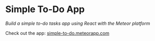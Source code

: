 # Simple To-Do App
_Build a simple to-do tasks app using React with the Meteor platform_

Check out the app: [simple-to-do.meteorapp.com](simple-to-do.meteorapp.com)
